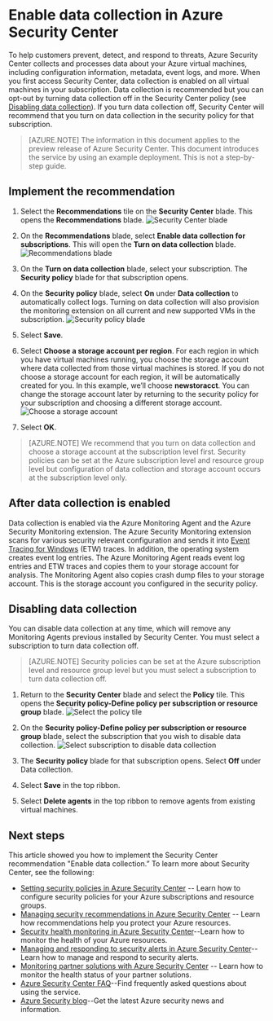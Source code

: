 <properties
   pageTitle="Enable data collection in Azure Security Center | Microsoft Azure"
   description=" Learn how to enable data collection in Azure Security Center. "
   services="security-center"
   documentationCenter="na"
   authors="TerryLanfear"
   manager="MBaldwin"
   editor=""/>

<tags
   ms.service="security-center"
   ms.devlang="na"
   ms.topic="article"
   ms.tgt_pltfrm="na"
   ms.workload="na"
   ms.date="06/14/2016"
   ms.author="terrylan"/>

# Enable data collection in Azure Security Center

To help customers prevent, detect, and respond to threats, Azure Security Center collects and processes data about your Azure virtual machines, including configuration information, metadata, event logs, and more. When you first access Security Center, data collection is enabled on all virtual machines in your subscription. Data collection is recommended but you can opt-out by turning data collection off in the Security Center policy (see [Disabling data collection](#disabling-data-collection)). If you turn data collection off, Security Center will recommend that you turn on data collection in the security policy for that subscription.

> [AZURE.NOTE] The information in this document applies to the preview release of Azure Security Center. This document introduces the service by using an example deployment. This is not a step-by-step guide.

## Implement the recommendation

1. Select the **Recommendations** tile on the **Security Center** blade.  This opens the **Recommendations** blade.
![Security Center blade][1]

2. On the **Recommendations** blade, select **Enable data collection for subscriptions**.  This will open the **Turn on data collection** blade.
![Recommendations blade][2]

3. On the **Turn on data collection** blade, select your subscription. The **Security policy** blade for that subscription opens.

4. On the **Security policy** blade, select **On** under **Data collection** to automatically collect logs. Turning on data collection will also provision the monitoring extension on all current and new supported VMs in the subscription.
![Security policy blade][3]

5.	Select **Save**.

6.	Select **Choose a storage account per region**. For each region in which you have virtual machines running, you choose the storage account where data collected from those virtual machines is stored. If you do not choose a storage account for each region, it will be automatically created for you. In this example, we’ll choose **newstoracct**. You can change the storage account later by returning to the security policy for your subscription and choosing a different storage account.
![Choose a storage account][4]

7.	Select **OK**.

> [AZURE.NOTE] We recommend that you turn on data collection and choose a storage account at the subscription level first. Security policies can be set at the Azure subscription level and resource group level but configuration of data collection and storage account occurs at the subscription level only.

## After data collection is enabled

Data collection is enabled via the Azure Monitoring Agent and the Azure Security Monitoring extension. The Azure Security Monitoring extension scans for various security relevant configuration and sends it into [Event Tracing for Windows](https://msdn.microsoft.com/library/windows/desktop/bb968803.aspx) (ETW) traces. In addition, the operating system creates event log entries. The Azure Monitoring Agent reads event log entries and ETW traces and copies them to your storage account for analysis. The Monitoring Agent also copies crash dump files to your storage account. This is the storage account you configured in the security policy.

## Disabling data collection

You can disable data collection at any time, which will remove any Monitoring Agents previous installed by Security Center.  You must select a subscription to turn data collection off.

> [AZURE.NOTE] Security policies can be set at the Azure subscription level and resource group level but you must select a subscription to turn data collection off.

1.	Return to the **Security Center** blade and select the **Policy** tile. This opens the **Security policy-Define policy per subscription or resource group** blade.
![Select the policy tile][5]

2.	On the **Security policy-Define policy per subscription or resource group** blade, select the subscription that you wish to disable data collection.
![Select subscription to disable data collection][6]

3.	The **Security policy** blade for that subscription opens.  Select **Off** under Data collection.

4.	Select **Save** in the top ribbon.

5.	Select **Delete agents** in the top ribbon to remove agents from existing virtual machines.

## Next steps

This article showed you how to implement the Security Center recommendation "Enable data collection.” To learn more about Security Center, see the following:

- [Setting security policies in Azure Security Center](security-center-policies.md) -- Learn how to configure security policies for your Azure subscriptions and resource groups.
- [Managing security recommendations in Azure Security Center](security-center-recommendations.md) -- Learn how recommendations help you protect your Azure resources.
- [Security health monitoring in Azure Security Center](security-center-monitoring.md)--Learn how to monitor the health of your Azure resources.
- [Managing and responding to security alerts in Azure Security Center](security-center-managing-and-responding-alerts.md)--Learn how to manage and respond to security alerts.
- [Monitoring partner solutions with Azure Security Center](security-center-partner-solutions.md) -- Learn how to monitor the health status of your partner solutions.
- [Azure Security Center FAQ](security-center-faq.md)--Find frequently asked questions about using the service.
- [Azure Security blog](http://blogs.msdn.com/b/azuresecurity/)--Get the latest Azure security news and information.

<!--Image references-->
[1]: ./media/security-center-enable-data-collection/security-center-blade.png
[2]: ./media/security-center-enable-data-collection/recommendations.png
[3]: ./media/security-center-enable-data-collection/data-collection.png
[4]: ./media/security-center-enable-data-collection/storage-account.png
[5]: ./media/security-center-enable-data-collection/policy.png
[6]: ./media/security-center-enable-data-collection/disable-data-collection.png
